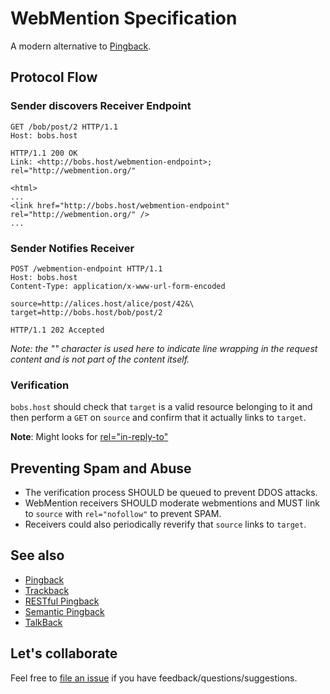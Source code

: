 # WebMention Specification

A modern alternative to [Pingback](http://www.hixie.ch/specs/pingback/pingback).


## Protocol Flow

### Sender discovers Receiver Endpoint

```http
GET /bob/post/2 HTTP/1.1
Host: bobs.host
```
```http
HTTP/1.1 200 OK
Link: <http://bobs.host/webmention-endpoint>; rel="http://webmention.org/"

<html>
...
<link href="http://bobs.host/webmention-endpoint" rel="http://webmention.org/" />
...
```




### Sender Notifies Receiver

```http
POST /webmention-endpoint HTTP/1.1
Host: bobs.host
Content-Type: application/x-www-url-form-encoded

source=http://alices.host/alice/post/42&\
target=http://bobs.host/bob/post/2
```
```http
HTTP/1.1 202 Accepted
```

_Note: the "\" character is used here to indicate line wrapping in the request content and is not part of the content itself._

### Verification
`bobs.host` should check that `target` is a valid resource belonging to it and then perform a `GET` on `source` and confirm that it actually links to `target`.

**Note**: Might looks for [rel="in-reply-to"](http://microformats.org/wiki/comment-brainstorming#hAtom_and_in-reply-to)

## Preventing Spam and Abuse
* The verification process SHOULD be queued to prevent DDOS attacks.
* WebMention receivers SHOULD moderate webmentions and MUST link to `source` with `rel="nofollow"` to prevent SPAM.
* Receivers could also periodically reverify that `source` links to `target`.



## See also

* [Pingback](http://www.hixie.ch/specs/pingback/pingback)
* [Trackback](http://archive.cweiske.de/trackback/trackback-1.2.html)
* [RESTful Pingback](http://www.w3.org/wiki/Pingback)
* [Semantic Pingback](http://aksw.org/projects/semanticpingback)
* [TalkBack](http://elie.im/publication/reclaiming-the-blogosphere-talkBack-a-secure-linkBack-protocol-for-weblogs#.UIWq_k4geoM)

## Let's collaborate
Feel free to [file an issue](https://github.com/converspace/webmention-specification/issues) if you have feedback/questions/suggestions.